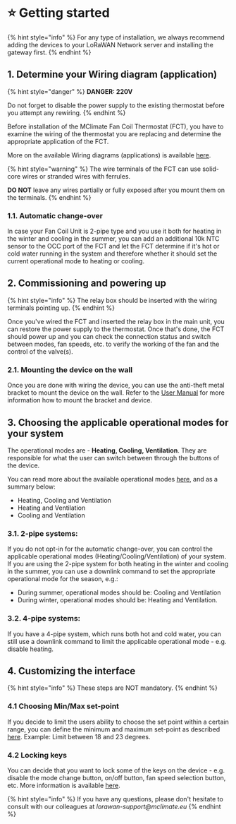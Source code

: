 # ⭐ Getting started

{% hint style="info" %}
For any type of installation, we always recommend adding the devices to your LoRaWAN Network server and installing the gateway first.
{% endhint %}

## 1. Determine your Wiring diagram (application)

{% hint style="danger" %}
**DANGER: 220V**

Do not forget to disable the power supply to the existing thermostat before you attempt any rewiring.
{% endhint %}

Before installation of the MClimate Fan Coil Thermostat (FCT), you have to examine the wiring of the thermostat you are replacing and determine the appropriate application of the FCT.

More on the available Wiring diagrams (applications) is available [here](wiring-diagrams-applications-and-operational-modes.md).

{% hint style="warning" %}
The wire terminals of the FCT can use solid-core wires or stranded wires with ferrules.&#x20;

**DO NOT** leave any wires partially or fully exposed after you mount them on the terminals.
{% endhint %}

### 1.1. Automatic change-over

In case your Fan Coil Unit is 2-pipe type and you use it both for heating in the winter and cooling in the summer, you can add an additional 10k NTC sensor to the OCC port of the FCT and let the FCT determine if it's hot or cold water running in the system and therefore whether it should set the current operational mode to heating or cooling.

## 2. Commissioning and powering up

{% hint style="info" %}
The relay box should be inserted with the wiring terminals pointing up.
{% endhint %}

Once you've wired the FCT and inserted the relay box in the main unit, you can restore the power supply to the thermostat. Once that's done, the FCT should power up and you can check the connection status and switch between modes, fan speeds, etc. to verify the working of the fan and the control of the valve(s).

### 2.1. Mounting the device on the wall

Once you are done with wiring the device, you can use the anti-theft metal bracket to mount the device on the wall. Refer to the [User Manual](./) for more information how to mount the bracket and device.

## 3. Choosing the applicable operational modes for your system

The operational modes are - **Heating, Cooling, Ventilation**. They are responsible for what the user can switch between through the buttons of the device.&#x20;

You can read more about the available operational modes [here](wiring-diagrams-applications-and-operational-modes.md#operational-modes), and as a summary below:

* Heating, Cooling and Ventilation
* Heating and Ventilation
* Cooling and Ventilation

### 3.1. 2-pipe systems:

If you do not opt-in for the automatic change-over, you can control the applicable operational modes (Heating/Cooling/Ventilation) of your system. If you are using the 2-pipe system for both heating in the winter and cooling in the summer, you can use a downlink command to set the appropriate operational mode for the season, e.g.:

* During summer, operational modes should be: Cooling and Ventilation
* During winter, operational modes should be: Heating and Ventilation.

### 3.2. 4-pipe systems:

If you have a 4-pipe system, which runs both hot and cold water, you can still use a downlink command to limit the applicable operational mode - e.g. disable heating.

## 4. Customizing the interface

{% hint style="info" %}
These steps are NOT mandatory.
{% endhint %}

### 4.1 Choosing Min/Max set-point

If you decide to limit the users ability to choose the set point within a certain range, you can define the minimum and maximum set-point as described [here](on-off-and-target-temperature/min-max-setpoint-adjustment.md). Example: Limit between 18 and 23 degrees.

### 4.2 Locking keys

You can decide that you want to lock some of the keys on the device - e.g. disable the mode change button, on/off button, fan speed selection button, etc. More information is available [here](keys-lock.md).

{% hint style="info" %}
If you have any questions, please don't hesitate to consult with our colleagues at _lorawan-support@mclimate.eu_
{% endhint %}
